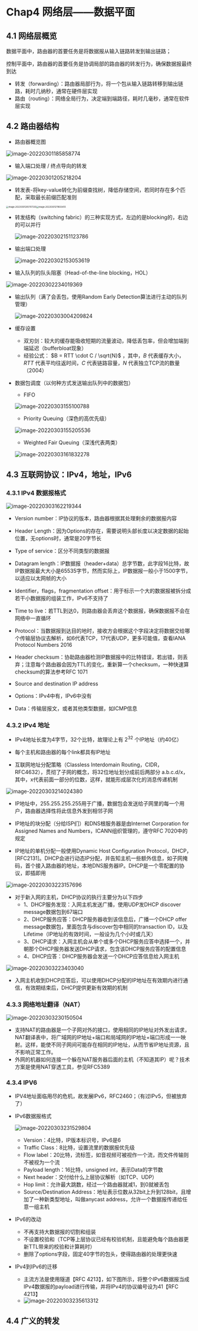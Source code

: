 # Chap4 网络层——数据平面

## 4.1 网络层概览

数据平面中，路由器的首要任务是将数据报从输入链路转发到输出链路；

控制平面中，路由器的首要任务是协调局部的路由器的转发行为，确保数据报最终到达

* 转发（forwarding）：路由器局部行为，将一个包从输入链路转移到输出链路，耗时几纳秒，通常在硬件层实现
* 路由（routing）：网络全局行为，决定端到端路径，耗时几毫秒，通常在软件层实现

## 4.2 路由器结构

* 路由器概览图

![image-20220301185858774](https://tva1.sinaimg.cn/large/e6c9d24ely1gzul17mhm3j20re0d6gmq.jpg)

* 输入端口处理 / 终点导向的转发

![image-20220301205218204](https://tva1.sinaimg.cn/large/e6c9d24ely1gzuob5f57yj20nb05kgm0.jpg)

* 转发表-将key-value转化为前缀查找树，降低存储空间，若同时存在多个匹配，采取最长前缀匹配准则

<img src="https://tva1.sinaimg.cn/large/e6c9d24ely1gzuog4xz7ij20mt0bvdgt.jpg" alt="image-20220301205707330" style="zoom:40%;" /><img src="https://tva1.sinaimg.cn/large/e6c9d24ely1gzuozu9f4yj20l8052jrl.jpg" alt="image-20220301211603455" style="zoom:40%;" />

* 转发结构（switching fabric）的三种实现方式，左边的是blocking的，右边的可以并行

  ![image-20220302151123786](https://tva1.sinaimg.cn/large/e6c9d24ely1gzvk2px41fj20p00g2dhb.jpg)

* 输出端口处理

  ![image-20220302153053619](https://tva1.sinaimg.cn/large/e6c9d24ely1gzvkn0024uj20k404waac.jpg)

* 输入队列的队头阻塞（Head-of-the-line blocking，HOL）

![image-20220302234019369](https://tva1.sinaimg.cn/large/e6c9d24ely1gzvysacpqgj20i40i50u3.jpg)

* 输出队列（满了会丢包，使用Random Early Detection算法进行主动的队列管理）

  ![image-20220303004209824](https://tva1.sinaimg.cn/large/e6c9d24egy1gzw0kly5awj20i30f63zn.jpg)

* 缓存设置
  * 双刃剑：较大的缓存能吸收短期的流量波动，降低丢包率，但会增加端到端延迟（bufferbloat现象）
  * 经验公式： $B = RTT \cdot C / \sqrt{N}$ ，其中，$B$ 代表缓存大小，$RTT$ 代表平均往返时间，$C$ 代表链路容量，$N$ 代表独立TCP流的数量（2004）

* 数据包调度（以何种方式发送输出队列中的数据包）
  
  * FIFO
  
  ![image-20220303155100788](https://tva1.sinaimg.cn/large/e6c9d24ely1gzwqu8s8nyj20os08c74v.jpg)
  
  * Priority Queuing（深色的高优先级）
  
  ![image-20220303155205536](https://tva1.sinaimg.cn/large/e6c9d24ely1gzwqvd5n6nj20os08474v.jpg)
  
  * Weighted Fair Queuing（深浅代表两类）
  
  ![image-20220303161832278](https://tva1.sinaimg.cn/large/e6c9d24ely1gzwrmvvmwoj20oq08baan.jpg)

## 4.3 互联网协议：IPv4，地址，IPv6

### 4.3.1 IPv4 数据报格式

![image-20220303162219344](https://tva1.sinaimg.cn/large/e6c9d24ely1gzwrqtrj4pj20hv0crq3q.jpg)

* Version number：IP协议的版本，路由器根据其处理剩余的数据报内容
* Header Length：因为Options的存在，需要说明头部长度以决定数据的起始位置，无options时，通常是20字节长
* Type of service：区分不同类型的数据报
* Datagram length：IP数据报（header+data）总字节数，此字段16比特，故IP数据报最大大小是65535字节，然而实际上，IP数据报一般小于1500字节，以适应以太网帧的大小
* Identifier，flags，fragmentation offset：用于标示一个大的数据报被拆分成若干小数据报的组装工作，IPv6不支持了
* Time to live：若TTL到达0，则路由器会丢弃这个数据报，确保数据报不会在网络中一直循环
* Protocol：当数据报到达目的地时，接收方会根据这个字段决定将数据交给哪个传输层协议去解析，如6代表TCP，17代表UDP，更多可能值，查看IANA Protocol Numbers 2016

* Header checksum：协助路由器检测IP数据报中的比特错误，若出错，则丢弃；注意每个路由器会因为TTL的变化，重新算一个checksum，一种快速算checksum的算法参考RFC 1071
* Source and destination IP address
* Options：IPv4中有，IPv6中没有
* Data：传输层报文，或者其他类型数据，如ICMP信息

### 4.3.2 IPv4 地址

* IPv4地址长度为4字节，32个比特，故理论上有 $2^{32}$ 个IP地址（约40亿）
* 每个主机和路由器的每个link都具有IP地址

* 互联网地址分配策略（Classless Interdomain Routing，CIDR，RFC4632），贯彻了子网的概念，将32位地址划分成前后两部分 a.b.c.d/x，其中，x代表前面一部分的位数，这样，就能形成层次化的消息传递机制

![image-20220303214024380](https://tva1.sinaimg.cn/large/e6c9d24ely1gzx0ya99wsj20g10gn0tm.jpg)

* IP地址中，255.255.255.255用于广播，数据包会发送给子网里的每一个用户，路由器选择性将此信息外发到相邻子网

* IP地址的块分配（分给ISP们）和DNS根服务器是由Internet Corporation for Assigned Names and Numbers，ICANN组织管理的，遵守RFC 7020中的规定
* IP地址的单机分配一般使用Dynamic Host Configuration Protocol，DHCP，[RFC2131]。DHCP会进行动态IP分配，并告知主机一些额外信息，如子网掩码，首个接入路由器的地址，本地DNS服务器IP。DHCP是一个零配置的协议，即插即用

![image-20220303223157696](https://tva1.sinaimg.cn/large/e6c9d24ely1gzx2ffa20rj20ly0gsmy4.jpg)

* 对于新入网的主机，DHCP协议的执行主要分为以下四步
  * 1、DHCP服务发现：入网主机发送广播，使用UDP发DHCP discover message数据包到67端口
  * 2、DHCP服务应答：DHCP服务器收到该信息后，广播一个DHCP offer message数据包，里面包含与discover包中相同的transaction ID，以及Lifetime（IP地址的有效时间，一般设为几个小时或几天）
  * 3、DHCP请求：入网主机会从单个或多个DHCP服务应答中选择一个，并朝那个DHCP服务器发送DHCP请求，包含该DHCP服务应答的配置信息
  * 4、DHCP应答：DHCP服务器会发送一个DHCP应答信息给入网主机

![image-20220303223403040](https://tva1.sinaimg.cn/large/e6c9d24ely1gzx2hlymfuj20gb0m8wgd.jpg)

* 入网主机收到DHCP应答后，可以使用DHCP分配的IP地址在有效期内进行通信，有效期结束后，DHCP提供更新有效期的机制

### 4.3.3 网络地址翻译（NAT）

![image-20220303230150504](https://tva1.sinaimg.cn/large/e6c9d24ely1gzx3ait5ozj20r10d6q4e.jpg)

* 支持NAT的路由器是一个子网对外的接口，使用相同的IP地址对外发出请求，NAT翻译表中，将广域网的IP地址+端口和局域网的IP地址+端口形成一一映射。这样，能使不同子网间可能存在相同的IP地址，从而节省IP地址资源，且不影响正常工作。
* 外网的机器如何连接一个躲在NAT服务器后面的主机（不知道其IP）呢？技术方案是使用NAT穿透工具，参见RFC5389

### 4.3.4 IPV6

* IPV4地址面临用尽的危机，故发展IPv6，RFC2460；（有过IPv5，但被放弃了）

* IPv6数据报格式

  ![image-20220303231529804](https://tva1.sinaimg.cn/large/e6c9d24ely1gzx3oq4o2uj20i109wgm1.jpg)
  * Version：4比特，IP版本标识号，IPv6是6
  * Traffic Class：8比特，设置流里的数据报优先级
  * Flow label：20比特，流标签，如音视频可被视作一个流，而文件传输则不被视为一个流
  * Payload length：16比特，unsigned int，表示Data的字节数
  * Next header：交付给什么上层协议解析（如TCP、UDP）
  * Hop limit：允许最大跳数，经过一个路由器就减1，到0就被丢包
  * Source/Destination Address：地址表示位数从32bit上升到128bit，且增加了一种新类型地址，叫做anycast address，允许一个数据报传递给任意一组主机

* IPv6的改动
  * 不再支持大数据报的切割和组装
  * 不设置校验和（TCP等上层协议已经有校验机制，且能避免每个路由器更新TTL带来的校验和计算耗时）
  * 删除了options字段，固定40字节的包头，使得路由器的处理更快速

* IPv4到IPv6的迁移
  * 主流方法是使用隧道【RFC 4213】，如下图所示，将整个IPv6数据报当成IPv4数据报的payload进行传输，并将IPv4的协议编号设为41【RFC 4213】
  * ![image-20220303235613312](https://tva1.sinaimg.cn/large/e6c9d24ely1gzx4v3pxp3j20lc0gata5.jpg)

## 4.4 广义的转发


